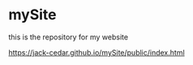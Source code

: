 # mySite
this is the repository for my website


https://jack-cedar.github.io/mySite/public/index.html
